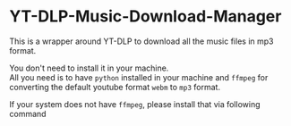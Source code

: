 # YT-DLP-Music-Download-Manager
This is a wrapper around YT-DLP to download all the music files in mp3 format.

You don't need to install it in your machine.  
All you need is to have `python` installed in your machine and `ffmpeg` for converting the default youtube format `webm` to `mp3` format.


If your system does not have `ffmpeg`, please install that via following command
